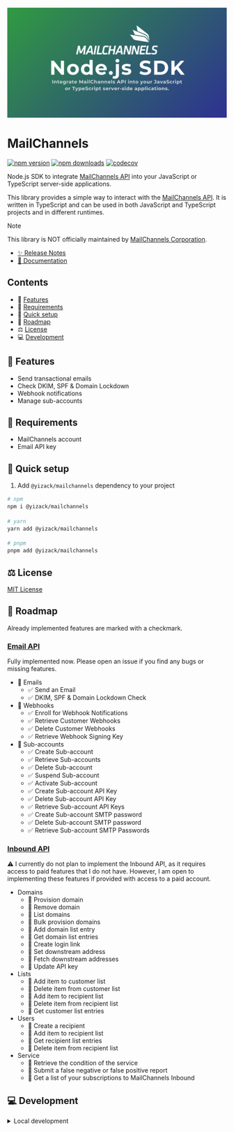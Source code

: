 ![MailChannels](/docs/public/images/presentation.png)

# MailChannels

[![npm version][npm-version-src]][npm-version-href]
[![npm downloads][npm-downloads-src]][npm-downloads-href]
[![codecov][codecov-coverage-src]][codecov-coverage-href]

Node.js SDK to integrate [MailChannels API](https://docs.mailchannels.net/) into your JavaScript or TypeScript server-side applications.

<!-- #region overview -->
This library provides a simple way to interact with the [MailChannels API](https://docs.mailchannels.net/). It is written in TypeScript and can be used in both JavaScript and TypeScript projects and in different runtimes.
<!-- #endregion overview -->

<!-- #region note -->
> [!NOTE]
> This library is NOT officially maintained by [MailChannels Corporation](https://mailchannels.com/).
<!-- #endregion note -->

- [✨ Release Notes](CHANGELOG.md)
- [📖 Documentation](https://mailchannels.yizack.com)

## Contents

- 🚀 [Features](#features)
- 📏 [Requirements](#requirements)
- 🏃 [Quick setup](#quick-setup)
- 🚧 [Roadmap](#roadmap)
- ⚖️ [License](#license)
- 💻 [Development](#development)

## <a name="features">🚀 Features</a>

- Send transactional emails
- Check DKIM, SPF & Domain Lockdown
- Webhook notifications
- Manage sub-accounts

## <a name="requirements">📏 Requirements</a>

- MailChannels account
- Email API key

## <a name="quick-setup">🏃 Quick setup</a>

1. Add `@yizack/mailchannels` dependency to your project

```sh
# npm
npm i @yizack/mailchannels

# yarn
yarn add @yizack/mailchannels

# pnpm
pnpm add @yizack/mailchannels
```

## <a name="license">⚖️ License</a>

[MIT License](LICENSE)

<!-- #region roadmap -->
## <a name="roadmap">🚧 Roadmap</a>

Already implemented features are marked with a checkmark.

### [Email API](https://docs.mailchannels.net/email-api/api-reference/email-api)

Fully implemented now. Please open an issue if you find any bugs or missing features.

- 📧 Emails
  - ✅ Send an Email
  - ✅ DKIM, SPF & Domain Lockdown Check
- 📢 Webhooks
  - ✅ Enroll for Webhook Notifications
  - ✅ Retrieve Customer Webhooks
  - ✅ Delete Customer Webhooks
  - ✅ Retrieve Webhook Signing Key
- 🪪 Sub-accounts
  - ✅ Create Sub-account
  - ✅ Retrieve Sub-accounts
  - ✅ Delete Sub-account
  - ✅ Suspend Sub-account
  - ✅ Activate Sub-account
  - ✅ Create Sub-account API Key
  - ✅ Delete Sub-account API Key
  - ✅ Retrieve Sub-account API Keys
  - ✅ Create Sub-account SMTP password
  - ✅ Delete Sub-account SMTP password
  - ✅ Retrieve Sub-account SMTP Passwords

### [Inbound API](https://docs.mailchannels.net/inbound-api/API-reference/inbound-api)

⚠️ I currently do not plan to implement the Inbound API, as it requires access to paid features that I do not have. However, I am open to implementing these features if provided with access to a paid account.

- Domains
  - 🚧 Provision domain
  - 🚧 Remove domain
  - 🚧 List domains
  - 🚧 Bulk provision domains
  - 🚧 Add domain list entry
  - 🚧 Get domain list entries
  - 🚧 Create login link
  - 🚧 Set downstream address
  - 🚧 Fetch downstream addresses
  - 🚧 Update API key
- Lists
  - 🚧 Add item to customer list
  - 🚧 Delete item from customer list
  - 🚧 Add item to recipient list
  - 🚧 Delete item from recipient list
  - 🚧 Get customer list entries
- Users
  - 🚧 Create a recipient
  - 🚧 Add item to recipient list
  - 🚧 Get recipient list entries
  - 🚧 Delete item from recipient list
- Service
  - 🚧 Retrieve the condition of the service
  - 🚧 Submit a false negative or false positive report
  - 🚧 Get a list of your subscriptions to MailChannels Inbound
<!-- #endregion roadmap -->

## <a name="development">💻 Development</a>

<details>
  <summary>Local development</summary>
  
```sh
# Install dependencies
pnpm install

# Build the package
npm run build

# Run ESLint
npm run lint

# Run Vitest
npm run test
npm run test:watch

# Run typecheck
npm run test:types

# Release new version
npm run release
```

</details>

<!-- Badges -->
[npm-version-src]: https://img.shields.io/npm/v/@yizack/mailchannels.svg?style=flat&colorA=070a30&colorB=35a047
[npm-version-href]: https://npmjs.com/package/@yizack/mailchannels

[npm-downloads-src]: https://img.shields.io/npm/dm/@yizack/mailchannels.svg?style=flat&colorA=070a30&colorB=35a047
[npm-downloads-href]: https://npmjs.com/package/@yizack/mailchannels

[codecov-coverage-src]: https://img.shields.io/codecov/c/github/yizack/mailchannels?style=flat&colorA=070a30&token=HTSBRHSJ5M
[codecov-coverage-href]: https://codecov.io/gh/Yizack/mailchannels
